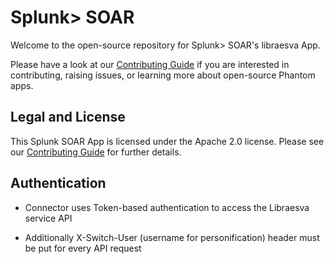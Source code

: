 <!-- File: README.py

Copyright (c) 2024 Splunk Inc.

Licensed under the Apache License, Version 2.0 (the "License");
you may not use this file except in compliance with the License.
You may obtain a copy of the License at

    http://www.apache.org/licenses/LICENSE-2.0

Unless required by applicable law or agreed to in writing, software distributed under
the License is distributed on an "AS IS" BASIS, WITHOUT WARRANTIES OR CONDITIONS OF ANY KIND,
either express or implied. See the License for the specific language governing permissions
and limitations under the License. -->
# Splunk> SOAR

Welcome to the open-source repository for Splunk> SOAR's libraesva App.

Please have a look at our [Contributing Guide](https://github.com/Splunk-SOAR-Apps/.github/blob/main/.github/CONTRIBUTING.md) if you are interested in contributing, raising issues, or learning more about open-source Phantom apps.

## Legal and License

This Splunk SOAR App is licensed under the Apache 2.0 license. Please see our [Contributing Guide](https://github.com/Splunk-SOAR-Apps/.github/blob/main/.github/CONTRIBUTING.md#legal-notice) for further details.

## Authentication

- Connector uses Token-based authentication to access the Libraesva service API

- Additionally X-Switch-User (username for personification) header must be put for every API request